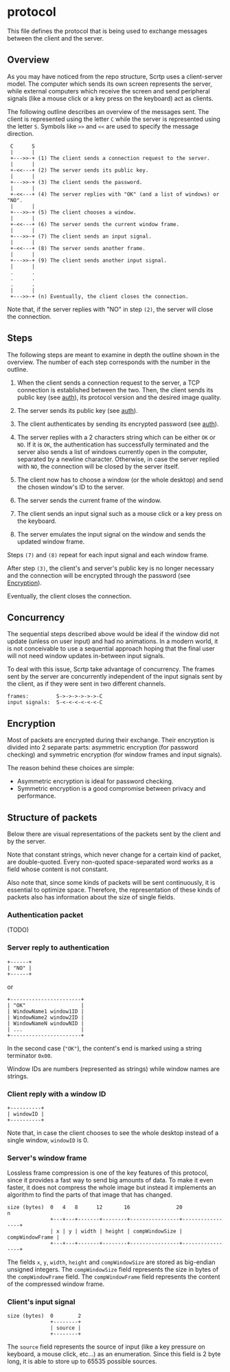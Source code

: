 # protocol

This file defines the protocol that is being used to exchange messages between
the client and the server.

## Overview

As you may have noticed from the repo structure, Scrtp uses a client-server
model. The computer which sends its own screen represents the server, while
external computers which receive the screen and send peripheral signals (like a
mouse click or a key press on the keyboard) act as clients.

The following outline describes an overview of the messages sent. The client is
represented using the letter `C` while the server is represented using the
letter `S`. Symbols like `>>` and `<<` are used to specify the message
direction.

```
 C      S
 |      |
 +--->>-+ (1) The client sends a connection request to the server.
 |      |
 +-<<---+ (2) The server sends its public key.
 |      |
 +--->>-+ (3) The client sends the password.
 |      |
 +-<<---+ (4) The server replies with "OK" (and a list of windows) or "NO".
 |      |
 +--->>-+ (5) The client chooses a window.
 |      |
 +-<<---+ (6) The server sends the current window frame.
 |      |
 +--->>-+ (7) The client sends an input signal.
 |      |
 +-<<---+ (8) The server sends another frame.
 |      |
 +--->>-+ (9) The client sends another input signal.
 |      |
 .      .
 .      .
 .      .
 |      |
 +--->>-+ (n) Eventually, the client closes the connection.
```

Note that, if the server replies with "NO" in step `(2)`, the server will close
the connection.

## Steps

The following steps are meant to examine in depth the outline shown in the
overview. The number of each step corresponds with the number in the outline.

 1. When the client sends a connection request to the server, a TCP connection
    is established between the two. Then, the client sends its public key (see
    [auth](auth.md)), its protocol version and the desired image quality.

 2. The server sends its public key (see [auth](auth.md)).

 3. The client authenticates by sending its encrypted password (see
    [auth](auth.md)).

 4. The server replies with a 2 characters string which can be either `OK` or
    `NO`. If it is `OK`, the authentication has successfully terminated and the
    server also sends a list of windows currently open in the computer,
    separated by a newline character. Otherwise, in case the server replied with
    `NO`, the connection will be closed by the server itself.

 5. The client now has to choose a window (or the whole desktop) and send the
    chosen window's ID to the server.

 6. The server sends the current frame of the window.

 7. The client sends an input signal such as a mouse click or a key press on the
    keyboard.

 8. The server emulates the input signal on the window and sends the updated
    window frame.

Steps `(7)` and `(8)` repeat for each input signal and each window frame.

After step `(3)`, the client's and server's public key is no longer necessary
and the connection will be encrypted through the password (see
[Encryption](#Encryption)).

Eventually, the client closes the connection.

## Concurrency

The sequential steps described above would be ideal if the window did not update
(unless on user input) and had no animations. In a modern world, it is not
conceivable to use a sequential approach hoping that the final user will not
need window updates in-between input signals.

To deal with this issue, Scrtp take advantage of concurrency. The frames sent by
the server are concurrently independent of the input signals sent by the client,
as if they were sent in two different channels.

```
frames:         S->->->->->->-C
input signals:  S-<-<-<-<-<-<-C
```

## Encryption

Most of packets are encrypted during their exchange. Their encryption is divided
into 2 separate parts: asymmetric encryption (for password checking) and
symmetric encryption (for window frames and input signals).

The reason behind these choices are simple:

 - Asymmetric encryption is ideal for password checking.
 - Symmetric encryption is a good compromise between privacy and performance.

## Structure of packets

Below there are visual representations of the packets sent by the client and by
the server.

Note that constant strings, which never change for a certain kind of packet, are
double-quoted. Every non-quoted space-separated word works as a field whose
content is not constant.

Also note that, since some kinds of packets will be sent continuously, it is
essential to optimize space. Therefore, the representation of these kinds of
packets also has information about the size of single fields.

### Authentication packet

(TODO)

### Server reply to authentication

```
+------+
| "NO" |
+------+
```

or

```
+-----------------------+
| "OK"                  |
| WindowName1 window1ID |
| WindowName2 window2ID |
| WindowNameN windowNID |
| ...                   |
+-----------------------+
```

In the second case (`"OK"`), the content's end is marked using a string
terminator `0x00`.

Window IDs are numbers (represented as strings) while window names are strings.

### Client reply with a window ID

```
+----------+
| windowID |
+----------+
```

Note that, in case the client chooses to see the whole desktop instead of a
single window, `windowID` is 0.

### Server's window frame

Lossless frame compression is one of the key features of this protocol, since it
provides a fast way to send big amounts of data. To make it even faster, it does
not compress the whole image but instead it implements an algorithm to find the
parts of that image that has changed.

```
size (bytes)  0   4   8      12       16               20                 n
              +---+---+-------+--------+----------------+-----------------+
              | x | y | width | height | compWindowSize | compWindowFrame |
              +---+---+-------+--------+----------------+-----------------+
```

The fields `x`, `y`, `width`, `height` and `compWindowSize` are stored as
big-endian unsigned integers. The `compWindowSize` field represents the size in
bytes of the `compWindowFrame` field. The `compWindowFrame` field represents
the content of the compressed window frame.

### Client's input signal

```
size (bytes)  0        2
              +--------+
              | source |
              +--------+
```

The `source` field represents the source of input (like a key pressure on
keyboard, a mouse click, etc...) as an enumeration. Since this field is 2 byte
long, it is able to store up to 65535 possible sources.
